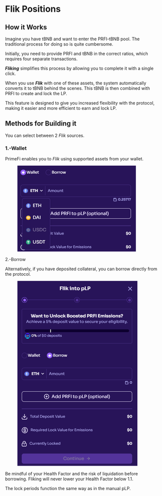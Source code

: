 # Flik Positions

## **How it Works**

Imagine you have tBNB and want to enter the PRFI-tBNB pool. The traditional process for doing so is quite cumbersome.

Initially, you need to provide PRFI and tBNB in the correct ratios, which requires four separate transactions.

_**Fliking**_ simplifies this process by allowing you to complete it with a single click.

When you use _**Flik**_ with one of these assets, the system automatically converts it to tBNB behind the scenes. This tBNB is then combined with PRFI to create and lock the LP.

This feature is designed to give you increased flexibility with the protocol, making it easier and more efficient to earn and lock LP.

## **Methods for Building it**

You can select between 2 _Flik_ sources.

### **1.-Wallet**

PrimeFi enables you to _Flik_ using supported assets from your wallet.

<figure><img src="../../.gitbook/assets/image (117).png" alt=""><figcaption></figcaption></figure>

2.-Borrow

Alternatively, if you have deposited collateral, you can borrow directly from the protocol.

<figure><img src="../../.gitbook/assets/image (118).png" alt=""><figcaption></figcaption></figure>

Be mindful of your Health Factor and the risk of liquidation before borrowing. Fliking will never lower your Health Factor below 1.1.

The lock periods function the same way as in the manual pLP.
